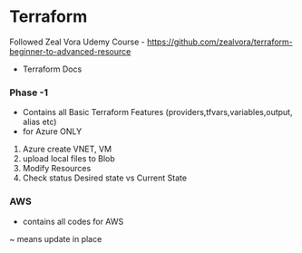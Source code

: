 # Terraform
Followed Zeal Vora Udemy Course - https://github.com/zealvora/terraform-beginner-to-advanced-resource
+ Terraform Docs 

### Phase -1
- Contains all Basic Terraform Features (providers,tfvars,variables,output, alias etc)
- for Azure ONLY
1. Azure create VNET, VM
2. upload local files to Blob 
3. Modify Resources
4. Check status Desired state vs Current State

### AWS 
- contains all codes for AWS

~ means update in place
